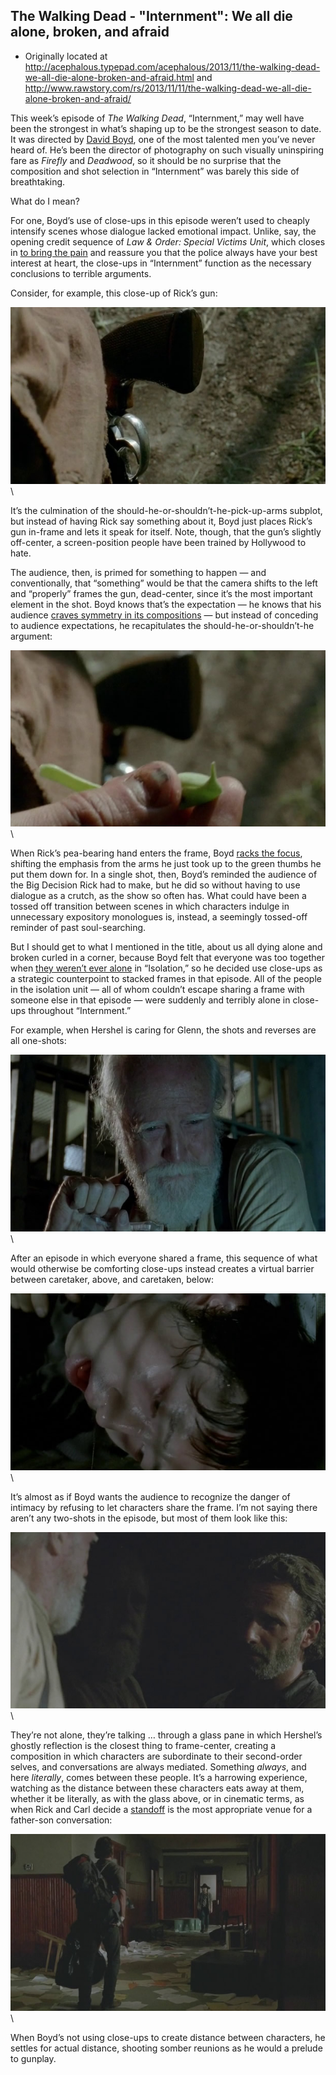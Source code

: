 ## The Walking Dead - "Internment": We all die alone, broken, and afraid

 * Originally located at http://acephalous.typepad.com/acephalous/2013/11/the-walking-dead-we-all-die-alone-broken-and-afraid.html and http://www.rawstory.com/rs/2013/11/11/the-walking-dead-we-all-die-alone-broken-and-afraid/

This week’s episode of *The Walking Dead*, “Internment,” may well have been the strongest in what’s shaping up to be the strongest season to date. It was directed by [David Boyd](http://www.rawstory.com/rs/2013/11/11/the-walking-dead-we-all-die-alone-broken-and-afraid/www.imdb.com/name/nm0101741/), one of the most talented men you’ve never heard of. He’s been the director of photography on such visually uninspiring fare as *Firefly* and *Deadwood*, so it should be no surprise that the composition and shot selection in “Internment” was barely this side of breathtaking.

What do I mean?

For one, Boyd’s use of close-ups in this episode weren’t used to cheaply intensify scenes whose dialogue lacked emotional impact. Unlike, say, the opening credit sequence of *Law & Order: Special Victims Unit*, which closes in [to bring the pain](http://www.lawyersgunsmoneyblog.com/2013/07/what-will-become-of-the-children-why-theyll-be-raped-and-murdered-of-course) and reassure you that the police always have your best interest at heart, the close-ups in “Internment” function as the necessary  conclusions to terrible arguments.

Consider, for example, this close-up of Rick’s gun:

![01](images/tv/the-walking-dead/internment/wdin01.jpg)\ 

It’s the culmination of the should-he-or-shouldn’t-he-pick-up-arms subplot, but instead of having Rick say something about it, Boyd just places Rick’s gun in-frame and lets it speak for itself. Note, though, that the gun’s slightly off-center, a screen-position people have been trained by Hollywood to hate.

The audience, then, is primed for something to happen — and conventionally, that “something” would be that the camera shifts to the left and “properly” frames the gun, dead-center, since it’s the most important element in the shot. Boyd knows that’s the expectation — he knows that his audience [craves symmetry in its compositions](http://acephalous.typepad.com/acephalous/2012/03/mad-men-a-little-kiss.html) — but instead of conceding to audience expectations, he recapitulates the should-he-or-shouldn’t-he argument:

![02](images/tv/the-walking-dead/internment/wdin02.jpg)\ 

When Rick’s pea-bearing hand enters the frame, Boyd [racks the focus](http://classes.yale.edu/film-analysis/htmfiles/cinematography.htm#53908),  shifting the emphasis from the arms he just took up to the green thumbs he put them down for. In a single shot, then, Boyd’s reminded the audience of the Big Decision Rick had to make, but he did so without having to use dialogue as a crutch, as the show so often has. What could have been a tossed off transition between scenes in which characters indulge in unnecessary expository monologues is, instead, a seemingly tossed-off reminder of past soul-searching.

But I should get to what I mentioned in the title, about us all dying alone and broken curled in a corner, because Boyd felt that everyone was too together when [they weren’t ever alone](http://www.rawstory.com/rs/2013/10/28/the-walking-dead-youre-never-alone-especially-in-isolation/) in “Isolation,” so he decided use close-ups as a strategic counterpoint to stacked frames in that episode. All of the people in the isolation unit — all of whom couldn’t escape sharing a frame with someone else in that episode — were suddenly and terribly alone in close-ups throughout “Internment.”

For example, when Hershel is caring for Glenn, the shots and reverses are all one-shots:

![03](images/tv/the-walking-dead/internment/wdin03.jpg)\ 

After an episode in which everyone shared a frame, this sequence of what would otherwise be comforting close-ups instead creates a virtual barrier between caretaker, above, and caretaken, below:

![04](images/tv/the-walking-dead/internment/wdin04.jpg)\ 

It’s almost as if Boyd wants the audience to recognize the danger of intimacy by refusing to let characters share the frame. I’m not saying there aren’t any two-shots in the episode, but most of them look like this:

![05](images/tv/the-walking-dead/internment/wdin05.jpg)\ 

They’re not alone, they’re talking … through a glass pane in which Hershel’s ghostly reflection is the closest thing to frame-center, creating a composition in which characters are subordinate to their second-order selves, and conversations are always mediated. Something *always*, and here *literally*, comes between these people. It’s a harrowing experience, watching as the distance between these characters eats away at them, whether it be literally, as with the glass above, or in cinematic terms, as when Rick and Carl decide a [standoff](http://en.wikipedia.org/wiki/Mexican_standoff) is the most appropriate venue for a father-son conversation:

![06](images/tv/the-walking-dead/internment/wdin06.jpg)\ 

When Boyd’s not using close-ups to create distance between characters, he settles for actual distance, shooting somber reunions as he would a prelude to gunplay.
